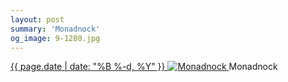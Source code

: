 ```yaml
---
layout: post
summary: 'Monadnock'
og_image: 9-1280.jpg
---
```


<p>
 <time>
  <a href="/9">
   {{ page.date | date: "%B %-d, %Y" }}
  </a>
 </time>
 <a href="/9">
  <img alt="Monadnock" sizes="(min-width: 700px) 50vw, calc(100vw - 2rem)" src="{{ site.assets_url }}/9-640.jpg" srcset="{{ site.assets_url }}/9-1280.jpg 1280w, {{ site.assets_url }}/9-960.jpg 960w, {{ site.assets_url }}/9-640.jpg 640w, {{ site.assets_url }}/9-320.jpg 320w"/>
 </a>
 <span>
  Monadnock
 </span>
</p>
